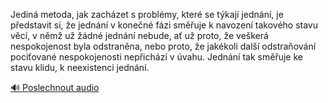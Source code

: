 
Jediná metoda, jak zacházet s problémy, které se týkají jednání, je představit si, že jednání v konečné fázi směřuje k navození takového stavu věcí, v němž už žádné jednání nebude, ať už proto, že veškerá nespokojenost byla odstraněna, nebo proto, že jakékoli další odstraňování pociťované nespokojenosti nepřichází v úvahu. Jednání tak směřuje ke stavu klidu, k neexistenci jednání.

[🔊 Poslechnout audio](/data/7-paragraphs/audio/chapter_48/para_010-Jedin-metoda-jak-zachzet-s-problmy-kter-se-t.mp3)
